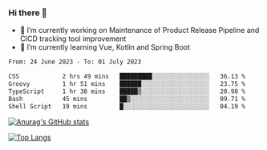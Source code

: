 ### Hi there 👋

- 🔭 I’m currently working on Maintenance of Product Release Pipeline and CICD tracking tool improvement
- 🌱 I’m currently learning Vue, Kotlin and Spring Boot

<!--START_SECTION:waka-->

```txt
From: 24 June 2023 - To: 01 July 2023

CSS            2 hrs 49 mins   █████████░░░░░░░░░░░░░░░░   36.13 %
Groovy         1 hr 51 mins    ██████░░░░░░░░░░░░░░░░░░░   23.75 %
TypeScript     1 hr 38 mins    █████▒░░░░░░░░░░░░░░░░░░░   20.98 %
Bash           45 mins         ██▒░░░░░░░░░░░░░░░░░░░░░░   09.71 %
Shell Script   19 mins         █░░░░░░░░░░░░░░░░░░░░░░░░   04.19 %
```

<!--END_SECTION:waka-->

[![Anurag's GitHub stats](https://github-readme-stats.vercel.app/api?username=yunhao981&show_icons=true&theme=solarized-dark)](https://github.com/anuraghazra/github-readme-stats)

[![Top Langs](https://github-readme-stats.vercel.app/api/top-langs/?username=yunhao981&theme=solarized-dark&layout=compact)](https://github.com/anuraghazra/github-readme-stats)

<!--
**yunhao981/yunhao981** is a ✨ _special_ ✨ repository because its `README.md` (this file) appears on your GitHub profile.

Here are some ideas to get you started:

- 🔭 I’m currently working on Maintenance of Release Pipeline and CICD tracking tool improvement
- 🌱 I’m currently learning Vue, Kotlin and Spring Boot
- 👯 I’m looking to collaborate on ...
- 🤔 I’m looking for help with ...
- 💬 Ask me about ...
- 📫 How to reach me: ...
- 😄 Pronouns: ...
- ⚡ Fun fact: ...
-->



